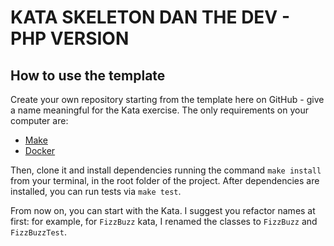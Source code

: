 # KATA SKELETON DAN THE DEV - PHP VERSION

## How to use the template

Create your own repository starting from the template here on GitHub - give a name meaningful for the Kata exercise.
The only requirements on your computer are: 
- [Make](https://www.gnu.org/software/make/)
- [Docker](https://www.docker.com/)

Then, clone it and install dependencies running the command `make install` from your terminal, in the root folder of the project.
After dependencies are installed, you can run tests via `make test`.

From now on, you can start with the Kata. 
I suggest you refactor names at first: for example, for `FizzBuzz` kata, I renamed the classes to `FizzBuzz` and `FizzBuzzTest`.
